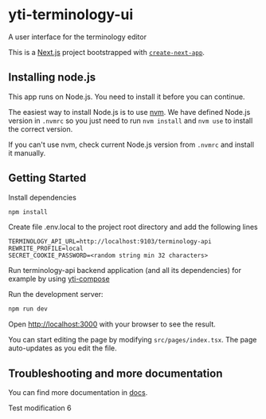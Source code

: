 # yti-terminology-ui

A user interface for the terminology editor

This is a [Next.js](https://nextjs.org/) project bootstrapped with
[`create-next-app`](https://github.com/vercel/next.js/tree/canary/packages/create-next-app).

## Installing node.js

This app runs on Node.js. You need to install it before you can continue.

The easiest way to install Node.js is to use
[nvm](https://github.com/nvm-sh/nvm). We have defined Node.js version in
`.nvmrc` so you just need to run `nvm install` and `nvm use` to install the
correct version.

If you can't use nvm, check current Node.js version from `.nvmrc` and install it
manually.

## Getting Started

Install dependencies

```bash
npm install
```

Create file .env.local to the project root directory and add the following lines

```
TERMINOLOGY_API_URL=http://localhost:9103/terminology-api
REWRITE_PROFILE=local
SECRET_COOKIE_PASSWORD=<random string min 32 characters>
```

Run terminology-api backend application (and all its dependencies) for example
by using [yti-compose](https://github.com/VRK-YTI/yti-compose)

Run the development server:

```bash
npm run dev
```

Open [http://localhost:3000](http://localhost:3000) with your browser to see the
result.

You can start editing the page by modifying `src/pages/index.tsx`. The page
auto-updates as you edit the file.

## Troubleshooting and more documentation

You can find more documentation in [docs](../docs).

Test modification 6
